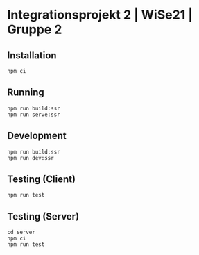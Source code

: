 # Integrationsprojekt 2 | WiSe21 | Gruppe 2

## Installation

    npm ci

## Running

    npm run build:ssr 
    npm run serve:ssr

## Development

    npm run build:ssr 
    npm run dev:ssr

## Testing (Client)

    npm run test

## Testing (Server)

    cd server 
    npm ci
    npm run test
